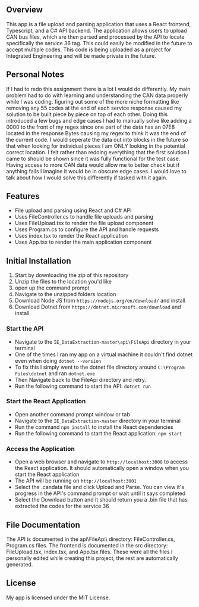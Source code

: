 ## Overview

This app is a file upload and parsing application that uses a React frontend, Typescript, and a C# API backend. The application allows users to upload CAN bus files, which are then parsed and processed by the API to locate specifically the service 36 tag. This could easily be modified in the future to accept multiple codes. This code is being uploaded as a project for Integrated Engineering and will be made private in the future.

## Personal Notes

If I had to redo this assignment there is a lot I would do differently. My main problem had to do with learning and understanding the CAN data properly while I was coding. figuring out some of the more niche formatting like removing any 55 codes at the end of each service response caused my solution to be built piece by piece on top of each other. Doing this introduced a few bugs and edge cases I had to manually solve like adding a 0000 to the front of my regex since one part of the data has an 07E8 located in the response Bytes causing my regex to think it was the end of the current code. I would seperate the data out into blocks in the future so that when looking for individual pieces I am ONLY looking in the potential correct location. I felt rather than redoing everything that the first solution I came to should be shown since it was fully functional for the test case. Having access to more CAN data would allow me to better check but if anything fails I imagine it would be in obscure edge cases. I would love to talk about how I would solve this differently if tasked with it again.

## Features

* File upload and parsing using React and C# API
* Uses FileController.cs to handle file uploads and parsing
* Uses FileUpload.tsx to render the file upload component
* Uses Program.cs to configure the API and handle requests
* Uses index.tsx to render the React application
* Uses App.tsx to render the main application component

## Initial Installation

1. Start by downloading the zip of this repository
2. Unzip the files to the location you'd like
3. open up the command prompt
4. Navigate to the unzipped folders location
5. Download Node JS from `https://nodejs.org/en/download/` and install
6. Download Dotnet from `https://dotnet.microsoft.com/download` and install

### Start the API

* Navigate to the `IE_DataExtraction-master\api\FileApi` directory in your terminal
* One of the times I ran my app on a virtual machine it couldn't find dotnet even when doing `dotnet --version`
* To fix this I simply went to the dotnet file directory around `C:\Program Files\dotnet` and ran `dotnet.exe`
* Then Navigate back to the FileApi directory and retry.
* Run the following command to start the API: `dotnet run`

### Start the React Application

* Open another command prompt window or tab
* Navigate to the `IE_DataExtraction-master` directory in your terminal
* Run the command `npm install` to install the React dependencies
* Run the following command to start the React application: `npm start`

### Access the Application

* Open a web browser and navigate to `http://localhost:3000` to access the React application. It should automatically open a window when you start the React application
* The API will be running on `http://localhost:3001`
* Select the .candata file and click Upload and Parse. You can view it's progress in the API's command prompt or wait until it says completed
* Select the Download button and it should return you a .bin file that has extracted the codes for the service 36

## File Documentation

The API is documented in the api\FileApi\ directory: FileController.cs, Program.cs files.
The frontend is documented in the src directory: FileUpload.tsx, index.tsx, and App.tsx files.
These were all the files I personally edited while creating this project, the rest are automatically generated.

## License

My app is licensed under the MIT License.
